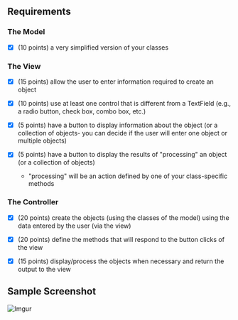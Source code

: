 ## Requirements

### The Model 
* [x] (10 points) a very simplified version of your classes 

### The View
* [x] (15 points) allow the user to enter information required to create an object 

* [x] (10 points) use at least one control that is different from a TextField (e.g., a radio button, check box, combo box, etc.) 

* [x] (5 points) have a button to display information about the object (or a collection of objects- you can decide if the user will enter one object or multiple objects)  

* [x] (5 points) have a button to display the results of "processing" an object (or a collection of objects) 
  * "processing" will be an action defined by one of your class-specific methods

### The Controller

* [x] (20 points) create the objects (using the classes of the model) using the data entered by the user (via the view) 

* [x] (20 points) define the methods that will respond to the button clicks of the view

* [x] (15 points) display/process the objects when necessary and return the output to the view 

## Sample Screenshot
![Imgur](https://i.imgur.com/tYoX6GW.png)
